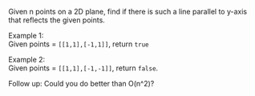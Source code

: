 Given n points on a 2D plane, find if there is such a line parallel to y-axis that reflects the given points.

Example 1:  
Given points = `[[1,1],[-1,1]]`, return `true`

Example 2:  
Given points = `[[1,1],[-1,-1]]`, return `false`.

Follow up:
Could you do better than O(n^2)?